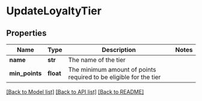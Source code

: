 # UpdateLoyaltyTier

## Properties
Name | Type | Description | Notes
------------ | ------------- | ------------- | -------------
**name** | **str** | The name of the tier | 
**min_points** | **float** | The minimum amount of points required to be eligible for the tier | 

[[Back to Model list]](../README.md#documentation-for-models) [[Back to API list]](../README.md#documentation-for-api-endpoints) [[Back to README]](../README.md)


